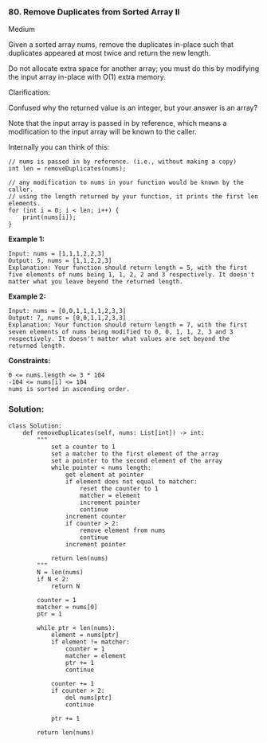 ### 80. Remove Duplicates from Sorted Array II
Medium

Given a sorted array nums, remove the duplicates in-place such that duplicates appeared at most twice and return the new length.

Do not allocate extra space for another array; you must do this by modifying the input array in-place with O(1) extra memory.

Clarification:

Confused why the returned value is an integer, but your answer is an array?

Note that the input array is passed in by reference, which means a modification to the input array will be known to the caller.

Internally you can think of this:
```
// nums is passed in by reference. (i.e., without making a copy)
int len = removeDuplicates(nums);

// any modification to nums in your function would be known by the caller.
// using the length returned by your function, it prints the first len elements.
for (int i = 0; i < len; i++) {
    print(nums[i]);
}
``` 

**Example 1:**
```
Input: nums = [1,1,1,2,2,3]
Output: 5, nums = [1,1,2,2,3]
Explanation: Your function should return length = 5, with the first five elements of nums being 1, 1, 2, 2 and 3 respectively. It doesn't matter what you leave beyond the returned length.
```

**Example 2:**
```
Input: nums = [0,0,1,1,1,1,2,3,3]
Output: 7, nums = [0,0,1,1,2,3,3]
Explanation: Your function should return length = 7, with the first seven elements of nums being modified to 0, 0, 1, 1, 2, 3 and 3 respectively. It doesn't matter what values are set beyond the returned length.
``` 

**Constraints:**
```
0 <= nums.length <= 3 * 104
-104 <= nums[i] <= 104
nums is sorted in ascending order.
```

### Solution:
```
class Solution:
    def removeDuplicates(self, nums: List[int]) -> int:
        """
            set a counter to 1
            set a matcher to the first element of the array
            set a pointer to the second element of the array
            while pointer < nums length:
                get element at pointer
                if element does not equal to matcher:
                    reset the counter to 1
                    matcher = element
                    increment pointer
                    continue
                increment counter
                if counter > 2:
                    remove element from nums
                    continue
                increment pointer
            
            return len(nums)
        """
        N = len(nums)
        if N < 2:
            return N
        
        counter = 1
        matcher = nums[0]
        ptr = 1
        
        while ptr < len(nums):
            element = nums[ptr]
            if element != matcher:
                counter = 1
                matcher = element
                ptr += 1
                continue
            
            counter += 1
            if counter > 2:
                del nums[ptr]
                continue
            
            ptr += 1
        
        return len(nums)
```
